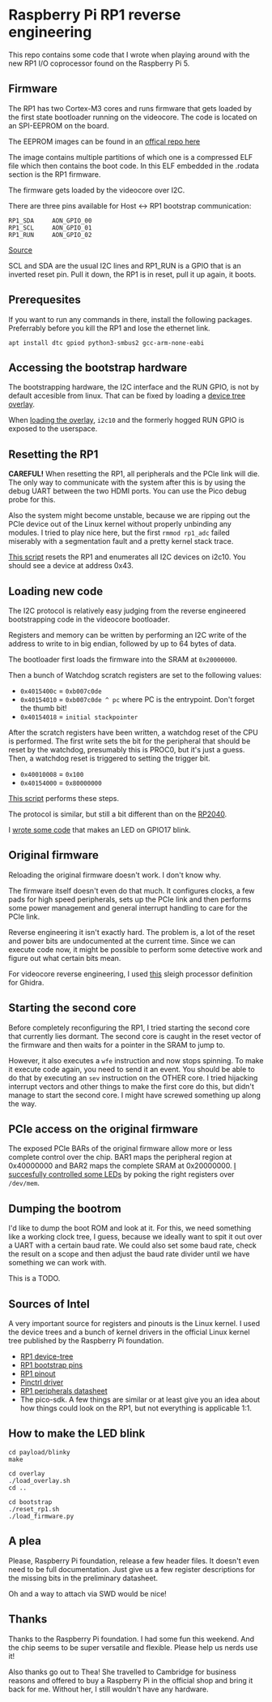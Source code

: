 Raspberry Pi RP1 reverse engineering
====================================

This repo contains some code that I wrote when playing around with the new RP1
I/O coprocessor found on the Raspberry Pi 5.

Firmware
--------

The RP1 has two Cortex-M3 cores and runs firmware that gets loaded by the first
state bootloader running on the videocore. The code is located on an SPI-EEPROM
on the board.

The EEPROM images can be found in an [offical repo here](https://github.com/raspberrypi/rpi-eeprom)

The image contains multiple partitions of which one is a compressed ELF file
which then contains the boot code. In this ELF embedded in the .rodata section
is the RP1 firmware.

The firmware gets loaded by the videocore over I2C.

There are three pins available for Host <-> RP1 bootstrap communication:

    RP1_SDA     AON_GPIO_00
    RP1_SCL     AON_GPIO_01
    RP1_RUN     AON_GPIO_02

[Source](https://github.com/raspberrypi/linux/blob/rpi-6.1.y/arch/arm/boot/dts/bcm2712-rpi-5-b.dts#L644-L646)

SCL and SDA are the usual I2C lines and RP1_RUN is a GPIO that is an inverted
reset pin. Pull it down, the RP1 is in reset, pull it up again, it boots.

Prerequesites
-------------

If you want to run any commands in there, install the following packages.
Preferrably before you kill the RP1 and lose the ethernet link.

    apt install dtc gpiod python3-smbus2 gcc-arm-none-eabi

Accessing the bootstrap hardware
--------------------------------

The bootstrapping hardware, the I2C interface and the RUN GPIO, is not by
default accesible from linux. That can be fixed by loading a [device tree overlay](overlay/rp1_bootstrap.dtso).

When [loading the overlay](overlay/load_overlay.sh), `i2c10` and the formerly
hogged RUN GPIO is exposed to the userspace.

Resetting the RP1
-----------------

**CAREFUL!** When resetting the RP1, all peripherals and the PCIe link will die.
The only way to communicate with the system after this is by using the debug
UART between the two HDMI ports. You can use the Pico debug probe for this.

Also the system might become unstable, because we are ripping out the PCIe
device out of the Linux kernel without properly unbinding any modules. I tried
to play nice here, but the first `rmmod rp1_adc` failed miserably with a
segmentation fault and a pretty kernel stack trace.

[This script](bootstrap/reset_rp1.sh) resets the RP1 and enumerates all I2C
devices on i2c10. You should see a device at address 0x43.

Loading new code
----------------

The I2C protocol is relatively easy judging from the reverse engineered
bootstrapping code in the videocore bootloader.

Registers and memory can be written by performing an I2C write of the address to
write to in big endian, followed by up to 64 bytes of data.

The bootloader first loads the firmware into the SRAM at `0x20000000`.

Then a bunch of Watchdog scratch registers are set to the following values:

* `0x4015400c` = `0xb007c0de`
* `0x40154010` = `0xb007c0de ^ pc` where PC is the entrypoint. Don't forget the thumb bit!
* `0x40154018` = `initial stackpointer`

After the scratch registers have been written, a watchdog reset of the CPU is
performed. The first write sets the bit for the peripheral that should be reset
by the watchdog, presumably this is PROC0, but it's just a guess. Then, a
watchdog reset is triggered to setting the trigger bit.

* `0x40010008` = `0x100`
* `0x40154000` = `0x80000000`

[This script](bootstrap/load_firmware.py) performs these steps.

The protocol is similar, but still a bit different than on the [RP2040](https://github.com/raspberrypi/pico-sdk/blob/master/src/rp2_common/hardware_watchdog/watchdog.c#L77-L97).

I [wrote some code](payload/blinky/main.c) that makes an LED on GPIO17 blink.

Original firmware
-----------------

Reloading the original firmware doesn't work. I don't know why.

The firmware itself doesn't even do that much. It configures clocks, a few pads
for high speed peripherals, sets up the PCIe link and then performs some power
management and general interrupt handling to care for the PCIe link.

Reverse engineering it isn't exactly hard. The problem is, a lot of the reset
and power bits are undocumented at the current time. Since we can execute code
now, it might be possible to perform some detective work and figure out what
certain bits mean.

For videocore reverse engineering, I used [this](https://github.com/NationalSecurityAgency/ghidra/pull/1147)
sleigh processor definition for Ghidra.

Starting the second core
------------------------

Before completely reconfiguring the RP1, I tried starting the second core that
currently lies dormant. The second core is caught in the reset vector of the
firmware and then waits for a pointer in the SRAM to jump to.

However, it also executes a `wfe` instruction and now stops spinning. To make it
execute code again, you need to send it an event. You should be able to do that
by executing an `sev` instruction on the OTHER core. I tried hijacking interrupt
vectors and other things to make the first core do this, but didn't manage to
start the second core. I might have screwed something up along the way.

PCIe access on the original firmware
------------------------------------

The exposed PCIe BARs of the original firmware allow more or less complete
control over the chip. BAR1 maps the peripheral region at 0x40000000 and BAR2
maps the complete SRAM at 0x20000000. [I succesfully controlled some LEDs](pcie/hacks.py)
by poking the right registers over `/dev/mem`.

Dumping the bootrom
-------------------

I'd like to dump the boot ROM and look at it. For this, we need something like
a working clock tree, I guess, because we ideally want to spit it out over a
UART with a certain baud rate. We could also set some baud rate, check the
result on a scope and then adjust the baud rate divider until we have something
we can work with.

This is a TODO.

Sources of Intel
----------------

A very important source for registers and pinouts is the Linux kernel. I used
the device trees and a bunch of kernel drivers in the official Linux kernel tree
published by the Raspberry Pi foundation.

* [RP1 device-tree](https://github.com/raspberrypi/linux/blob/rpi-6.1.y/arch/arm/boot/dts/rp1.dtsi)
* [RP1 bootstrap pins](https://github.com/raspberrypi/linux/blob/rpi-6.1.y/arch/arm/boot/dts/bcm2712-rpi-5-b.dts#L644-L646)
* [RP1 pinout](https://github.com/raspberrypi/linux/blob/rpi-6.1.y/arch/arm/boot/dts/bcm2712-rpi-5-b.dts#L682-L737)
* [Pinctrl driver](https://github.com/raspberrypi/linux/blob/rpi-6.1.y/drivers/pinctrl/pinctrl-rp1.c)
* [RP1 peripherals datasheet](https://datasheets.raspberrypi.com/rp1/rp1-peripherals.pdf)
* The pico-sdk. A few things are similar or at least give you an idea about how things could look on the RP1, but not everything is applicable 1:1.

How to make the LED blink
------------------------

    cd payload/blinky
    make

    cd overlay
    ./load_overlay.sh
    cd ..

    cd bootstrap
    ./reset_rp1.sh
    ./load_firmware.py


A plea
------

Please, Raspberry Pi foundation, release a few header files. It doesn't even
need to be full documentation. Just give us a few register descriptions for the
missing bits in the preliminary datasheet.

Oh and a way to attach via SWD would be nice!

Thanks
------

Thanks to the Raspberry Pi foundation. I had some fun this weekend. And the chip
seems to be super versatile and flexible. Please help us nerds use it!

Also thanks go out to Thea! She travelled to Cambridge for business reasons and
offered to buy a Raspberry Pi in the official shop and bring it back for me.
Without her, I still wouldn't have any hardware.
